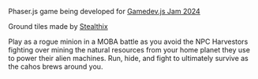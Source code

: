 Phaser.js game being developed for [Gamedev.js Jam 2024](https://itch.io/jam/gamedevjs-2024)

Ground tiles made by [Stealthix](https://stealthix.itch.io/rpg-nature-tileset)

Play as a rogue minion in a MOBA battle as you avoid the NPC Harvestors fighting over mining the natural resources from your home planet they use to power their alien machines. 
Run, hide, and fight to ultimately survive as the cahos brews around you. 
